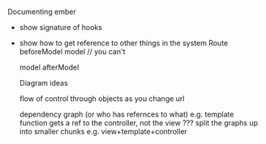Documenting ember

* show signature of hooks
* show how to get reference to other things in the system
Route
  beforeModel
    model // you can't


  model
  afterModel


  Diagram ideas

  flow of control through objects as you change url


  dependency graph (or who has refernces to what)
    e.g. template function gets a ref to the controller, not the view ???
  split the graphs up into smaller chunks e.g. view+template+controller

